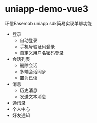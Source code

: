 # uniapp-demo-vue3

环信Easemob uniapp sdk简易实现单聊功能
- 登录
  - 自动登录
  - 手机号验证码登录
  - 自定义用户名密码登录
- 会话列表
  - 删除会话
  - 多端会话同步
  - 置为已读
- 消息
  - 历史消息
  - 发送文本消息
- 通讯录  
- 个人中心  
- 好友通知



